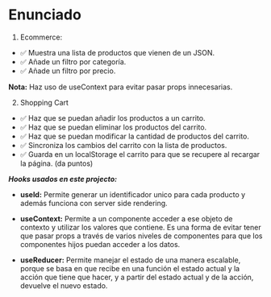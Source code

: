 # Enunciado

1. Ecommerce:

+ ✅ Muestra una lista de productos que vienen de un JSON.
+ ✅ Añade un filtro por categoría.
+ ✅ Añade un filtro por precio.

**Nota:** Haz uso de useContext para evitar pasar props innecesarias.

2. Shopping Cart

+ ✅ Haz que se puedan añadir los productos a un carrito.
+ ✅ Haz que se puedan eliminar los productos del carrito.
+ ✅ Haz que se puedan modificar la cantidad de productos del carrito.
+ ✅ Sincroniza los cambios del carrito con la lista de productos.
+ ✅ Guarda en un localStorage el carrito para que se recupere al recargar la página. (da puntos)

**_Hooks usados en este projecto:_**

+ **useId:** Permite generar un identificador unico para cada producto y además funciona con server side rendering.

+ **useContext:** Permite a un componente acceder a ese objeto de contexto y utilizar los valores que contiene. Es una forma de evitar tener que pasar props a través de varios niveles de componentes para que los componentes hijos puedan acceder a los datos.

+ **useReducer:** Permite manejar el estado de una manera escalable, porque se basa en que recibe en una función el estado actual y la acción que tiene que hacer, y a partir del estado actual y de la acción, devuelve el nuevo estado.
